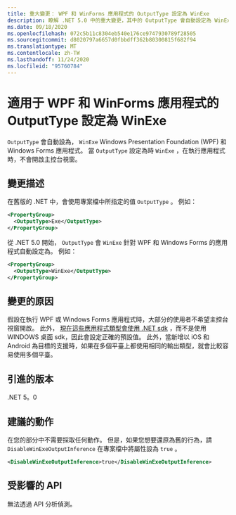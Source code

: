 ```yaml
---
title: 重大變更： WPF 和 WinForms 應用程式的 OutputType 設定為 WinExe
description: 瞭解 .NET 5.0 中的重大變更，其中的 OutputType 會自動設定為 WinExe，以供 Windows Forms apps 之用。
ms.date: 09/18/2020
ms.openlocfilehash: 072c5b11c8304eb540e176ce9747930789f28505
ms.sourcegitcommit: d8020797a6657d0fbbdff362b80300815f682f94
ms.translationtype: MT
ms.contentlocale: zh-TW
ms.lasthandoff: 11/24/2020
ms.locfileid: "95760784"
---
```

# <a name="outputtype-set-to-winexe-for-wpf-and-winforms-apps"></a>適用于 WPF 和 WinForms 應用程式的 OutputType 設定為 WinExe

`OutputType` 會自動設為， `WinExe` Windows Presentation Foundation (WPF) 和 Windows Forms 應用程式。 當 `OutputType` 設定為時 `WinExe` ，在執行應用程式時，不會開啟主控台視窗。

## <a name="change-description"></a>變更描述

在舊版的 .NET 中，會使用專案檔中所指定的值 `OutputType` 。 例如：

```xml
<PropertyGroup>
  <OutputType>Exe</OutputType>
</PropertyGroup>
```

從 .NET 5.0 開始， `OutputType` 會 `WinExe` 針對 WPF 和 Windows Forms 的應用程式自動設定為。 例如：

```xml
<PropertyGroup>
  <OutputType>WinExe</OutputType>
</PropertyGroup>
```

## <a name="reason-for-change"></a>變更的原因

假設在執行 WPF 或 Windows Forms 應用程式時，大部分的使用者不希望主控台視窗開啟。 此外， [現在這些應用程式類型會使用 .NET sdk](sdk-and-target-framework-change.md) ，而不是使用 WINDOWS 桌面 sdk，因此會設定正確的預設值。 此外，當新增以 iOS 和 Android 為目標的支援時，如果在多個平臺上都使用相同的輸出類型，就會比較容易使用多個平臺。

## <a name="version-introduced"></a>引進的版本

.NET 5。0

## <a name="recommended-action"></a>建議的動作

在您的部分中不需要採取任何動作。 但是，如果您想要還原為舊的行為，請 `DisableWinExeOutputInference` 在專案檔中將屬性設為 `true` 。

```xml
<DisableWinExeOutputInference>true</DisableWinExeOutputInference>
```

## <a name="affected-apis"></a>受影響的 API

無法透過 API 分析偵測。

<!--

### Affected APIs

Not detectable via API analysis.

### Category

- Windows Forms
- Windows Presentation Framework (WPF)

-->
